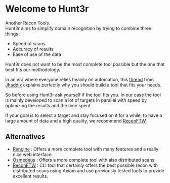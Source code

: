 # Welcome to Hunt3r

Another Recon Tools.  
Hunt3r aims to simplify domain recognition by trying to combine three things :

  - Speed of scans 
  - Accuracy of results
  - Ease of use of the data

Hunt3r does not want to be the most complete tool possible but the one that best fits our methodology.

In an era where everyone relies heavily on automation, this [thread](https://twitter.com/Jhaddix/status/1522342441210187776)
from [Jhaddix](https://twitter.com/Jhaddix) explains perfectly why you should build a tool that fits your needs.

So before using Hunt3r ask yourself if the tool fits you. In our case the tool is mainly developed to scan a lot 
of targets in parallel with speed by optimizing the results and the time spent.

If your goal is to select a target and stay focused on it for a while, to have a large amount of data and a high 
quality, we recommend [ReconFTW](https://github.com/six2dez/reconftw).

## Alternatives

  - [Rengine](https://github.com/yogeshojha/rengine) : Offers a more complete tool with many features and a really nice web interface
  - [Osmedeus](https://github.com/osmedeus/osmedeus-base) : Offers a more complete tool with also distributed scans
  - [ReconFTW](https://github.com/six2dez/reconftw) : CLI tool that certainly offers the best possible recon with 
    distributed scans using Axiom and use previously tested tools to provide excellent results.